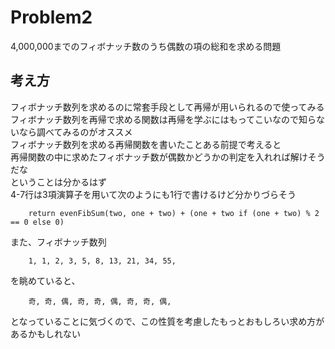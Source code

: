 # Problem2
4,000,000までのフィボナッチ数のうち偶数の項の総和を求める問題

## 考え方 ## 
フィボナッチ数列を求めるのに常套手段として再帰が用いられるので使ってみる  
フィボナッチ数列を再帰で求める関数は再帰を学ぶにはもってこいなので知らないなら調べてみるのがオススメ  
フィボナッチ数列を求める再帰関数を書いたことある前提で考えると  
再帰関数の中に求めたフィボナッチ数が偶数かどうかの判定を入れれば解けそうだな  
ということは分かるはず  
4-7行は3項演算子を用いて次のようにも1行で書けるけど分かりづらそう  
```py:Problem2
	return evenFibSum(two, one + two) + (one + two if (one + two) % 2 == 0 else 0)  
```
また、フィボナッチ数列
```Fib
	1, 1, 2, 3, 5, 8, 13, 21, 34, 55,  
```
を眺めていると、  
```Fib
	奇, 奇, 偶, 奇, 奇, 偶, 奇, 奇, 偶,  
```
となっていることに気づくので、この性質を考慮したもっとおもしろい求め方があるかもしれない